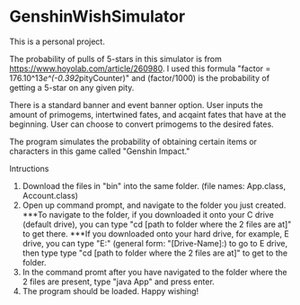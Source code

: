 # GenshinWishSimulator

This is a personal project. 

The probability of pulls of 5-stars in this simulator is from https://www.hoyolab.com/article/260980. 
I used this formula "factor = 176.10^13*e^(-0.392*pityCounter)" and (factor/1000) is the probability of getting a 5-star on any given pity. 

There is a standard banner and event banner option. 
User inputs the amount of primogems, intertwined fates, and acqaint fates that have at the beginning. 
User can choose to convert primogems to the desired fates. 

The program simulates the probability of obtaining certain items or characters in this game called "Genshin Impact."

Intructions
1. Download the files in "bin" into the same folder. (file names: App.class, Account.class)
2. Open up command prompt, and navigate to the folder you just created. 
  ***To navigate to the folder, if you downloaded it onto your C drive (default drive), you can type "cd [path to folder where the 2 files are at]" to get there. 
  ***If you downloaded onto your hard drive, for example, E drive, you can type "E:" (general form: "[Drive-Name]:) to go to E drive, then type type "cd [path to folder where the 2 files are at]" to get to the folder.  
3. In the command promt after you have navigated to the folder where the 2 files are present, type "java App" and press enter.
4. The program should be loaded. Happy wishing!
  


